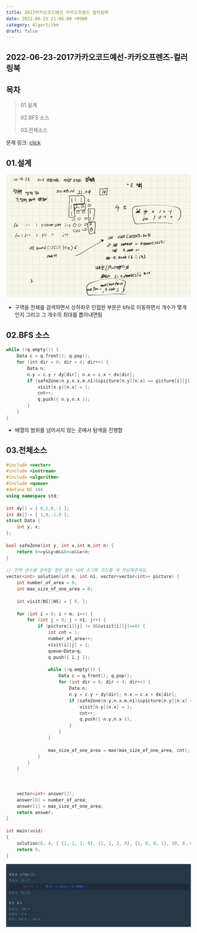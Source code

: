 ```yaml
---
title: 2017카카오코드예선 카카오프렌즈 컬러링북
date: 2022-06-23 21:05:00 +0900
category: Algortithm
draft: false
---
```


## 2022-06-23-2017카카오코드예선-카카오프렌즈-컬러링북

## 목차

>01.설계
>
>02.BFS 소스 
>
>03.전체소스



문제 링크: [click](https://programmers.co.kr/learn/courses/30/lessons/1829)

## 01.설계

![image-20220623210707594](../../assets/img/post/2022-06-23-2017카카오코드예선-카카오프렌즈-컬러링북/image-20220623210707594.png)

- 구역을 전체를 검색하면서 상하좌우 인접한 부분은 bfs로 이동하면서 개수가 몇개 인지 그리고 그 개수의 최대를 뽑아내면됨

##  02.BFS 소스 

```c++
while (!q.empty()) {
    Data c = q.front(); q.pop();
    for (int dir = 0; dir < 4; dir++) {
        Data n;
        n.y = c.y + dy[dir]; n.x = c.x + dx[dir];
        if (safeZone(n.y,n.x,m,n1)&&picture[n.y][n.x] == picture[i][j] && visit[n.y][n.x] == 0) {
            visit[n.y][n.x] = 1;
            cnt++;
            q.push({ n.y,n.x });
        }
    }
}
```

- 배열의 범위를 넘어서지 않는 곳에서 탐색을 진행함

## 03.전체소스

```c++
#include <vector>
#include <iostream>
#include <algorithm>
#include <queue>
#define NS 104
using namespace std;

int dy[] = { 0,1,0,-1 };
int dx[] = { 1,0,-1,0 };
struct Data {
	int y, x;
};

bool safeZone(int y, int x,int m,int n) {
	return 0<=y&&y<m&&0<=x&&x<n;
}

// 전역 변수를 정의할 경우 함수 내에 초기화 코드를 꼭 작성해주세요.
vector<int> solution(int m, int n1, vector<vector<int>> picture) {
	int number_of_area = 0;
	int max_size_of_one_area = 0;

	int visit[NS][NS] = { 0, };

	for (int i = 0; i < m; i++) {
		for (int j = 0; j < n1; j++) {
			if (picture[i][j] != 0&&visit[i][j]==0) {
				int cnt = 1;
				number_of_area++;
				visit[i][j] = 1;
				queue<Data>q;
				q.push({ i,j });

				while (!q.empty()) {
					Data c = q.front(); q.pop();
					for (int dir = 0; dir < 4; dir++) {
						Data n;
						n.y = c.y + dy[dir]; n.x = c.x + dx[dir];
						if (safeZone(n.y,n.x,m,n1)&&picture[n.y][n.x] == picture[i][j] && visit[n.y][n.x] == 0) {
							visit[n.y][n.x] = 1;
							cnt++;
							q.push({ n.y,n.x });
						}
					}
				}

				max_size_of_one_area = max(max_size_of_one_area, cnt);
			}
		}
	}



	vector<int> answer(2);
	answer[0] = number_of_area;
	answer[1] = max_size_of_one_area;
	return answer;
}

int main(void)
{
	solution(6, 4, { {1, 1, 1, 0}, {1, 2, 2, 0}, {1, 0, 0, 1}, {0, 0, 0, 1}, {0, 0, 0, 3}, {0, 0, 0, 3} });
	return 0;
}
```

![image-20220623210851968](../../assets/img/post/2022-06-23-2017카카오코드예선-카카오프렌즈-컬러링북/image-20220623210851968.png)